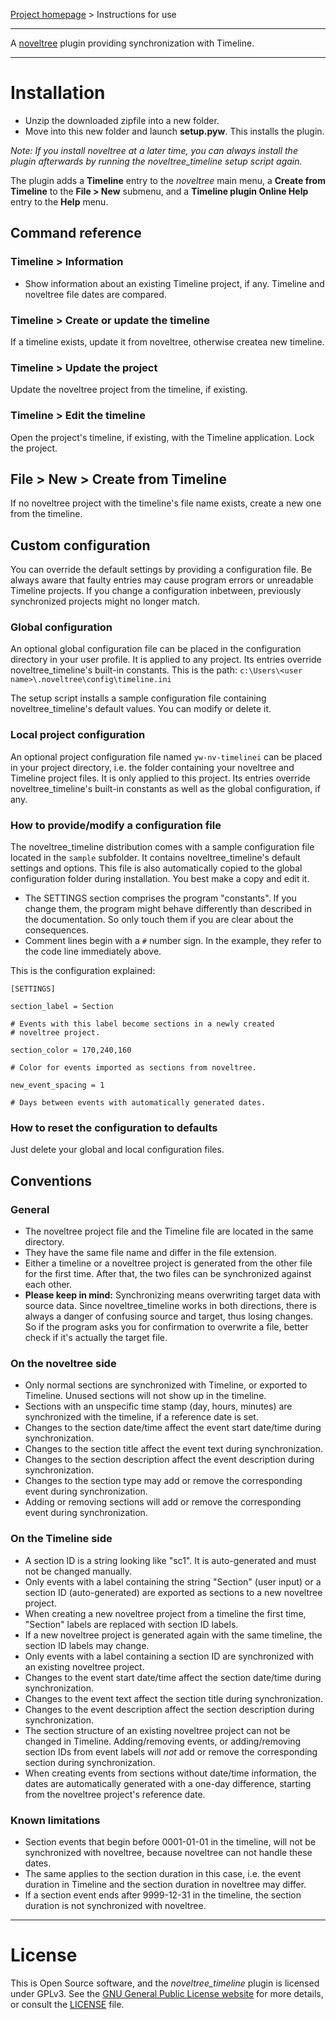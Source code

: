[Project homepage](https://peter88213.github.io/noveltree_timeline) > Instructions for use

--- 

A [noveltree](https://peter88213.github.io/noveltree/) plugin providing synchronization with Timeline. 

---

# Installation

- Unzip the downloaded zipfile into a new folder.
- Move into this new folder and launch **setup.pyw**. This installs the plugin.

*Note: If you install noveltree at a later time, you can always install the plugin afterwards by running the noveltree_timeline setup script again.*

The plugin adds a **Timeline** entry to the *noveltree* main menu, a **Create from Timeline** to the **File > New** submenu, and a **Timeline plugin Online Help** entry to the **Help** menu. 

## Command reference

### Timeline > Information 

- Show information about an existing Timeline project, if any. Timeline and noveltree file dates are compared.

### Timeline > Create or update the timeline

If a timeline exists, update it from noveltree, otherwise  createa new timeline.

### Timeline > Update the project

Update the noveltree project from the timeline, if existing. 

### Timeline > Edit the timeline

Open the project's timeline, if existing, with the Timeline application. Lock the project.

## File > New > Create from Timeline

If no noveltree project with the timeline's file name exists, create a new one from the timeline.

## Custom configuration

You can override the default settings by providing a configuration file. Be always aware that faulty entries may cause program errors or unreadable Timeline projects. If you change a configuration inbetween, previously synchronized projects might no longer match. 

### Global configuration

An optional global configuration file can be placed in the configuration directory in your user profile. It is applied to any project. Its entries override noveltree_timeline's built-in constants. This is the path:
`c:\Users\<user name>\.noveltree\config\timeline.ini`
  
The setup script installs a sample configuration file containing noveltree_timeline's default values. You can modify or delete it. 

### Local project configuration

An optional project configuration file named `yw-nv-timelinei` can be placed in your project directory, i.e. the folder containing your noveltree and Timeline project files. It is only applied to this project. Its entries override noveltree_timeline's built-in constants as well as the global configuration, if any.

### How to provide/modify a configuration file

The noveltree_timeline distribution comes with a sample configuration file located in the `sample` subfolder. It contains noveltree_timeline's default settings and options. This file is also automatically copied to the global configuration folder during installation. You best make a copy and edit it.

- The SETTINGS section comprises the program "constants". If you change them, the program might behave differently than described in the documentation. So only touch them if you are clear about the consequences.
- Comment lines begin with a `#` number sign. In the example, they refer to the code line immediately above.

This is the configuration explained: 

```
[SETTINGS]

section_label = Section

# Events with this label become sections in a newly created 
# noveltree project. 

section_color = 170,240,160

# Color for events imported as sections from noveltree.

new_event_spacing = 1

# Days between events with automatically generated dates.  

```


### How to reset the configuration to defaults

Just delete your global and local configuration files.



## Conventions

### General
- The noveltree project file and the Timeline file are located in the same directory.
- They have the same file name and differ in the file extension.
- Either a timeline or a noveltree project is generated from the other file for the first time. After that, the two files can be synchronized against each other.
- **Please keep in mind:** Synchronizing means overwriting target data with source data. Since noveltree_timeline works in both directions, there is always a danger of confusing source and target, thus losing changes. So if the program asks you for confirmation to overwrite a file, better check if it's actually the target file.


### On the noveltree side

- Only normal sections are synchronized with Timeline, or exported to Timeline. Unused sections will not show up in the timeline.
- Sections with an unspecific time stamp (day, hours, minutes) are synchronized with the timeline, if a reference date is set.
- Changes to the section date/time affect the event start date/time during synchronization.
- Changes to the section title affect the event text during synchronization.
- Changes to the section description affect the event description during synchronization.
- Changes to the section type may add or remove the corresponding event during synchronization.
- Adding or removing sections will add or remove the corresponding event during synchronization.


### On the Timeline side

- A section ID is a string looking like "sc1". It is auto-generated and must not be changed manually.
- Only events with a label containing the string "Section" (user input) or a section ID (auto-generated) are exported as sections to a new noveltree project.
- When creating a new noveltree project from a timeline the first time, "Section" labels are replaced with section ID labels.
- If a new noveltree project is generated again with the same timeline, the section ID labels may change.
- Only events with a label containing a section ID are synchronized with an existing noveltree project.
- Changes to the event start date/time affect the section date/time during synchronization.
- Changes to the event text affect the section title during synchronization.
- Changes to the event description affect the section description during synchronization.
- The section structure of an existing noveltree project can not be changed in Timeline. Adding/removing events, or adding/removing section IDs from event labels will *not* add or remove the corresponding section during synchronization. 
- When creating events from sections without date/time information, the dates are automatically generated with a one-day difference, starting from the noveltree project's reference date. 


### Known limitations

- Section events that begin before 0001-01-01 in the timeline, will not be synchronized with noveltree, because noveltree can not handle these dates.
- The same applies to the section duration in this case, i.e. the event duration in Timeline and the section duration in noveltree may differ.
- If a section event ends after 9999-12-31 in the timeline, the section duration is not synchronized with noveltree.

---

# License

This is Open Source software, and the *noveltree_timeline* plugin is licensed under GPLv3. See the
[GNU General Public License website](https://www.gnu.org/licenses/gpl-3.0.en.html) for more
details, or consult the [LICENSE](https://github.com/peter88213/noveltree_timeline/blob/main/LICENSE) file.

